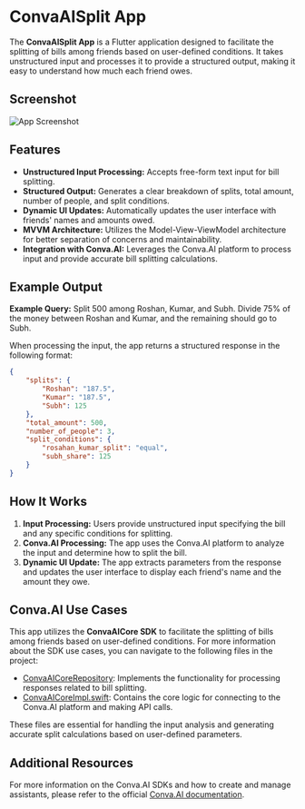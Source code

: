 # ConvaAISplit App

The **ConvaAISplit App** is a Flutter application designed to facilitate the splitting of bills among friends based on user-defined conditions. It takes unstructured input and processes it to provide a structured output, making it easy to understand how much each friend owes.

## Screenshot

![App Screenshot](https://drive.google.com/uc?id=1D0OnhMGYnw1TAyGLpk-xzQIEw38LMJQN)

## Features

- **Unstructured Input Processing:** Accepts free-form text input for bill splitting.
- **Structured Output:** Generates a clear breakdown of splits, total amount, number of people, and split conditions.
- **Dynamic UI Updates:** Automatically updates the user interface with friends' names and amounts owed.
- **MVVM Architecture:** Utilizes the Model-View-ViewModel architecture for better separation of concerns and maintainability.
- **Integration with Conva.AI:** Leverages the Conva.AI platform to process input and provide accurate bill splitting calculations.

## Example Output

**Example Query:** Split 500 among Roshan, Kumar, and Subh. Divide 75% of the money between Roshan and Kumar, and the remaining should go to Subh.

When processing the input, the app returns a structured response in the following format:

```json
{
    "splits": {
        "Roshan": "187.5",
        "Kumar": "187.5",
        "Subh": 125
    },
    "total_amount": 500,
    "number_of_people": 3,
    "split_conditions": {
        "rosahan_kumar_split": "equal",
        "subh_share": 125
    }
}
```
## How It Works

1. **Input Processing:** Users provide unstructured input specifying the bill and any specific conditions for splitting.
2. **Conva.AI Processing:** The app uses the Conva.AI platform to analyze the input and determine how to split the bill.
3. **Dynamic UI Update:** The app extracts parameters from the response and updates the user interface to display each friend's name and the amount they owe.

## Conva.AI Use Cases

This app utilizes the **ConvaAICore SDK** to facilitate the splitting of bills among friends based on user-defined conditions. For more information about the SDK use cases, you can navigate to the following files in the project:

- [ConvaAICoreRepository](https://github.com/slanglabs-projects/conva-ai-demo-apps/blob/master/Flutter/ConvaAISplit/lib/model/conva_ai_core_repository.dart): Implements the functionality for processing responses related to bill splitting.
- [ConvaAICoreImpl.swift](https://github.com/slanglabs-projects/conva-ai-demo-apps/blob/master/Flutter/ConvaAISplit/lib/model/conva/conva_ai_core.dart): Contains the core logic for connecting to the Conva.AI platform and making API calls.

These files are essential for handling the input analysis and generating accurate split calculations based on user-defined parameters.

## Additional Resources

For more information on the Conva.AI SDKs and how to create and manage assistants, please refer to the official [Conva.AI documentation](https://docs.conva.ai/).


